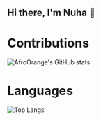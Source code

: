 ## Hi there, I'm Nuha 👋


# Contributions
![AfroOrange's GitHub stats](https://github-readme-stats.vercel.app/api?username=AfroOrange&show_icons=true&theme=transparent) 


# Languages 

![Top Langs](https://github-readme-stats.vercel.app/api/top-langs/?username=AfroOrange&layout=compact)

